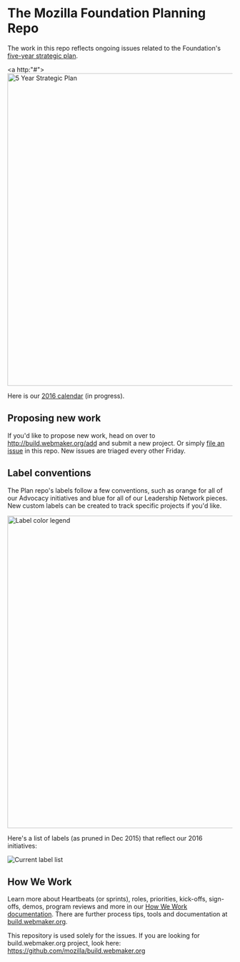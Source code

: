 # The Mozilla Foundation Planning Repo

The work in this repo reflects ongoing issues related to the Foundation's [five-year strategic plan](https://wiki.mozilla.org/MoFo_2020).

<a http:"#"><img src="https://s3.amazonaws.com/f.cl.ly/items/3M2x2K1U1G0T3F3L2t33/strategic-plan.png?v=b267ee17" alt="5 Year Strategic Plan" width=700px></a>

Here is our [2016 calendar](http://mzl.la/2016_calendar) (in progress).

## Proposing new work
If you'd like to propose new work, head on over to http://build.webmaker.org/add and submit a new project. Or simply [file an issue](https://github.com/MozillaFoundation/plan/issues) in this repo. New issues are triaged every other Friday.

## Label conventions
The Plan repo's labels follow a few conventions, such as orange for all of our Advocacy initiatives and blue for all of our Leadership Network pieces. New custom labels can be created to track specific projects if you'd like.

<img src="https://s3.amazonaws.com/f.cl.ly/items/3F2e3n1p3E1v1Z2V0q1F/label-conventions.png?v=044a466d" alt="Label color legend" width="700px">

Here's a list of labels (as pruned in Dec 2015) that reflect our 2016 initiatives:

<img src="https://s3.amazonaws.com/f.cl.ly/items/031F2c2d1e3P2x3a201h/current-labels.png?v=6f2221d8" alt="Current label list">

## How We Work
Learn more about Heartbeats (or sprints), roles, priorities, kick-offs, sign-offs, demos, program reviews and more in our [How We Work documentation](http://book.webmaker.org/). There are further process tips, tools and documentation at [build.webmaker.org](http://build.webmaker.org).

This repository is used solely for the issues. If you are looking for build.webmaker.org project, look here: https://github.com/mozilla/build.webmaker.org
